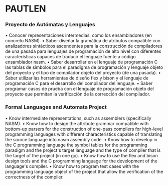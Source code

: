 # PAUTLEN
### Proyecto de Autómatas y Lenguajes
• Conocer representaciones intermedias, como los ensambladores (en concreto NASM).
• Saber diseñar la gramática de atributos compatible con analizadores sintácticos ascendentes para la construcción de compiladores de una pasada para lenguajes de programación de alto nivel con diferentes características capaces de traducir el lenguaje fuente a código ensamblador nasm.
• Saber desarrollar en el lenguaje de programación C las tablas de símbolos para el paradigma de programación y lenguaje objeto del proyecto y el tipo de compilador objeto del proyecto (de una pasada).
• Saber utilizar las herramientas de diseño flex y bison y el lenguaje de programación C para el desarrollo del compilador del lenguaje.
• Saber programar casos de prueba con el lenguaje de programación objeto del proyecto que permitan la verificación de la corrección del compilador.
### Formal Languages and Automata Project
• Know intermediate representations, such as assemblers (specifically NASM).
• Know how to design the attribute grammar compatible with bottom-up parsers for the construction of one-pass compilers for high-level programming languages with different characteristics capable of translating the source language into nasm assembly code.
• Know how to develop in the C programming language the symbol tables for the programming paradigm and the project's target language and the type of compiler that is the target of the project (in one go).
• Know how to use the flex and bison design tools and the C programming language for the development of the language's compiler.
• Know how to program test cases with the programming language object of the project that allow the verification of the correctness of the compiler.
